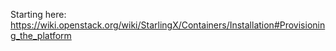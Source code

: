 Starting here:
https://wiki.openstack.org/wiki/StarlingX/Containers/Installation#Provisioning_the_platform
